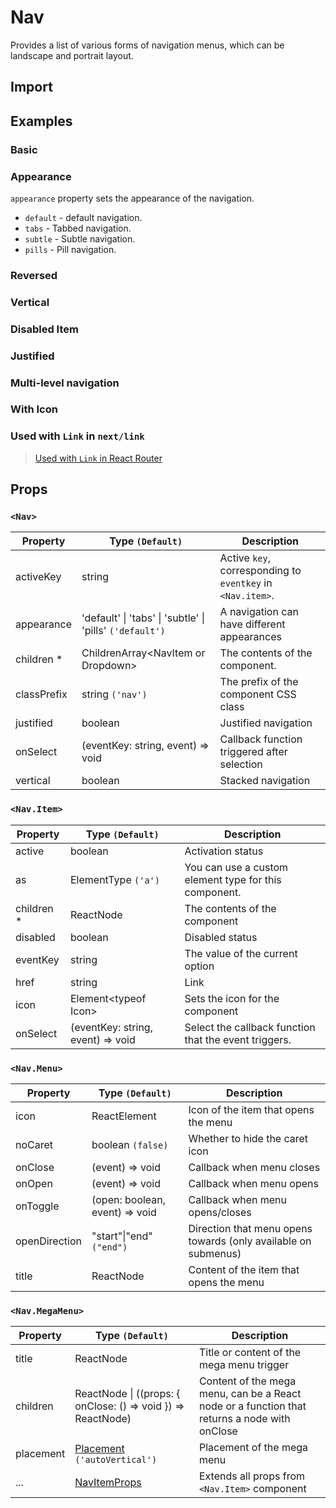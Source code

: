 # Nav

Provides a list of various forms of navigation menus, which can be landscape and portrait layout.

## Import

<!--{include:<import-guide>}-->

## Examples

### Basic

<!--{include:`basic.md`}-->

### Appearance

`appearance` property sets the appearance of the navigation.

- `default` - default navigation.
- `tabs` - Tabbed navigation.
- `subtle` - Subtle navigation.
- `pills` - Pill navigation.

<!--{include:`appearance.md`}-->

### Reversed

<!--{include:`reversed.md`}-->

### Vertical

<!--{include:`vertical.md`}-->

### Disabled Item

<!--{include:`status.md`}-->

### Justified

<!--{include:`justified.md`}-->

### Multi-level navigation

<!--{include:`dropdown.md`}-->

### With Icon

<!--{include:`icon.md`}-->

### Used with `Link` in `next/link`

<!--{include:`with-router.md`}-->

> [ Used with `Link` in React Router](/guide/composition/#react-router-dom)

## Props

### `<Nav>`

| Property    | Type `(Default)`                                         | Description                                                |
| ----------- | -------------------------------------------------------- | ---------------------------------------------------------- |
| activeKey   | string                                                   | Active `key`, corresponding to `eventkey` in `<Nav.item>`. |
| appearance  | 'default' \| 'tabs' \| 'subtle' \| 'pills' `('default')` | A navigation can have different appearances                |
| children \* | ChildrenArray&lt;NavItem or Dropdown&gt;                 | The contents of the component.                             |
| classPrefix | string `('nav')`                                         | The prefix of the component CSS class                      |
| justified   | boolean                                                  | Justified navigation                                       |
| onSelect    | (eventKey: string, event) => void                        | Callback function triggered after selection                |
| vertical    | boolean                                                  | Stacked navigation                                         |

### `<Nav.Item>`

| Property    | Type `(Default)`                  | Description                                           |
| ----------- | --------------------------------- | ----------------------------------------------------- |
| active      | boolean                           | Activation status                                     |
| as          | ElementType `('a')`               | You can use a custom element type for this component. |
| children \* | ReactNode                         | The contents of the component                         |
| disabled    | boolean                           | Disabled status                                       |
| eventKey    | string                            | The value of the current option                       |
| href        | string                            | Link                                                  |
| icon        | Element&lt;typeof Icon&gt;        | Sets the icon for the component                       |
| onSelect    | (eventKey: string, event) => void | Select the callback function that the event triggers. |

### `<Nav.Menu>`

| Property      | Type `(Default)`               | Description                                                    |
| ------------- | ------------------------------ | -------------------------------------------------------------- |
| icon          | ReactElement                   | Icon of the item that opens the menu                           |
| noCaret       | boolean `(false)`              | Whether to hide the caret icon                                 |
| onClose       | (event) => void                | Callback when menu closes                                      |
| onOpen        | (event) => void                | Callback when menu opens                                       |
| onToggle      | (open: boolean, event) => void | Callback when menu opens/closes                                |
| openDirection | "start"\|"end" `("end")`       | Direction that menu opens towards (only available on submenus) |
| title         | ReactNode                      | Content of the item that opens the menu                        |

### `<Nav.MegaMenu>`

| Property  | Type `(Default)`                                             | Description                                                                                  |
| --------- | ------------------------------------------------------------ | -------------------------------------------------------------------------------------------- |
| title     | ReactNode                                                    | Title or content of the mega menu trigger                                                    |
| children  | ReactNode \| ((props: { onClose: () => void }) => ReactNode) | Content of the mega menu, can be a React node or a function that returns a node with onClose |
| placement | [Placement](#code-ts-placement-code) `('autoVertical')`      | Placement of the mega menu                                                                   |
| ...       | [NavItemProps][NavItemProps]                                 | Extends all props from `<Nav.Item>` component                                                |

[NavItemProps]: /components/nav/#code-lt-nav-item-gt-code

<!--{include:(_common/types/placement-all.md)}-->
